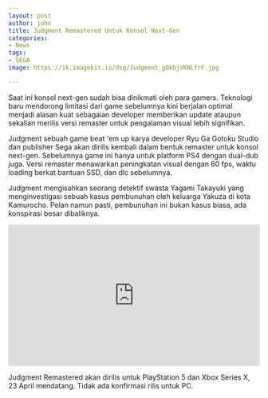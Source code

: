 ```yaml
---
layout: post
author: john
title: Judgment Remastered Untuk Konsol Next-Gen
categories:
- News
tags:
- SEGA
image: https://ik.imagekit.io/dsg/Judgment_gOkbjVKNLfrF.jpg

---
```

Saat ini konsol next-gen sudah bisa dinikmati oleh para gamers. Teknologi baru mendorong limitasi dari game sebelumnya kini berjalan optimal menjadi alasan kuat sebagaian developer memberikan update ataupun sekalian merilis versi remaster untuk pengalaman visual lebih signifikan.

Judgment sebuah game beat 'em up karya developer Ryu Ga Gotoku Studio dan publisher Sega akan dirilis kembali dalam bentuk remaster untuk konsol next-gen. Sebelumnya game ini hanya untuk platform PS4 dengan dual-dub juga. Versi remaster menawarkan peningkatan visual dengan 60 fps, waktu loading berkat bantuan SSD, dan dlc sebelumnya. 

Judgment mengisahkan seorang detektif swasta Yagami Takayuki yang menginvestigasi sebuah kasus pembunuhan oleh keluarga Yakuza di kota Kamurocho. Pelan namun pasti, pembunuhan ini bukan kasus biasa, ada konspirasi besar dibaliknya.

<style>.embed-container { position: relative; padding-bottom: 56.25%; height: 0; overflow: hidden; max-width: 100%; } .embed-container iframe, .embed-container object, .embed-container embed { position: absolute; top: 0; left: 0; width: 100%; height: 100%; }</style><div class='embed-container'><iframe src='https://www.youtube.com/embed//D1WYt94yttM' frameborder='0' allowfullscreen></iframe></div>

Judgment Remastered akan dirilis untuk PlayStation 5 dan Xbox Series X, 23 April mendatang. Tidak ada konfirmasi rilis untuk PC. 